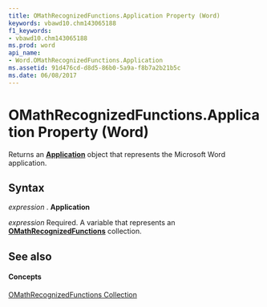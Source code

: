 ```yaml
---
title: OMathRecognizedFunctions.Application Property (Word)
keywords: vbawd10.chm143065188
f1_keywords:
- vbawd10.chm143065188
ms.prod: word
api_name:
- Word.OMathRecognizedFunctions.Application
ms.assetid: 91d476cd-d8d5-86b0-5a9a-f8b7a2b21b5c
ms.date: 06/08/2017
---
```



# OMathRecognizedFunctions.Application Property (Word)

Returns an **[Application](application-object-word.md)** object that represents the Microsoft Word application.


## Syntax

 _expression_ . **Application**

 _expression_ Required. A variable that represents an **[OMathRecognizedFunctions](omathrecognizedfunctions-object-word.md)** collection.


## See also


#### Concepts


[OMathRecognizedFunctions Collection](omathrecognizedfunctions-object-word.md)


